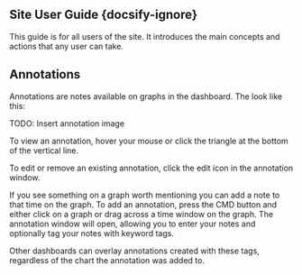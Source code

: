## Site User Guide {docsify-ignore}

This guide is for all users of the site. It introduces the main concepts and actions that any user can take.


## Annotations

Annotations are notes available on graphs in the dashboard. The look like this:

TODO: Insert annotation image

To view an annotation, hover your mouse or click the triangle at the bottom of the vertical line.

To edit or remove an existing annotation, click the edit icon in the annotation window.

If you see something on a graph worth mentioning you can add a note to that time on the graph. To add an annotation, press the CMD button and either click on a graph or drag across a time window on the graph. The annotation window will open, allowing you to enter your notes and optionally tag your notes with keyword tags.

Other dashboards can overlay annotations created with these tags, regardless of the chart the annotation was added to.